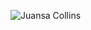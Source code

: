 ![Juansa Collins](https://github.com/JuansaCollins/markdown-portfolio/blob/acfef9c23d69573ebc0cba755f92f7b5bdf31953/IMG_0034.jpg)
